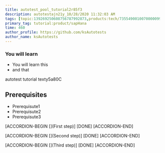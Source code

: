 ```yaml
---
title: autotest_pool_tutorial2r85f3
description: autotestajn21y_10/28/2020 11:32:03 AM
tags: [topic:139269250608756787992873,products:tech/73554900100700000996,tutorial:experience/advanced]
primary_tag: tutorial:product/sapHana
time: 460
author_profile: https://github.com/ksAutotests
author_name: ksAutotests
---
```

### You will learn
- You will learn this
- and that

autotest tutorial texty5a80C

## Prerequisites
- Prerequisute1
- Prerequisute2
- Prerequisute3

[ACCORDION-BEGIN [](First step)]
[DONE]
[ACCORDION-END]

[ACCORDION-BEGIN [](Second step)]
[DONE]
[ACCORDION-END]

[ACCORDION-BEGIN [](Third step)]
[DONE]
[ACCORDION-END]

